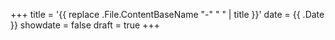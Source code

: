 +++
title = '{{ replace .File.ContentBaseName "-" " " | title }}'
date = {{ .Date }}
showdate = false
draft = true
+++
